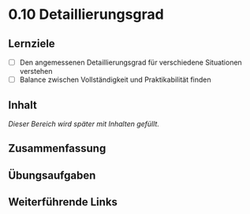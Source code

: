# 0.10 Detaillierungsgrad

## Lernziele

- [ ] Den angemessenen Detaillierungsgrad für verschiedene Situationen verstehen
- [ ] Balance zwischen Vollständigkeit und Praktikabilität finden

## Inhalt

_Dieser Bereich wird später mit Inhalten gefüllt._

## Zusammenfassung

## Übungsaufgaben

## Weiterführende Links
